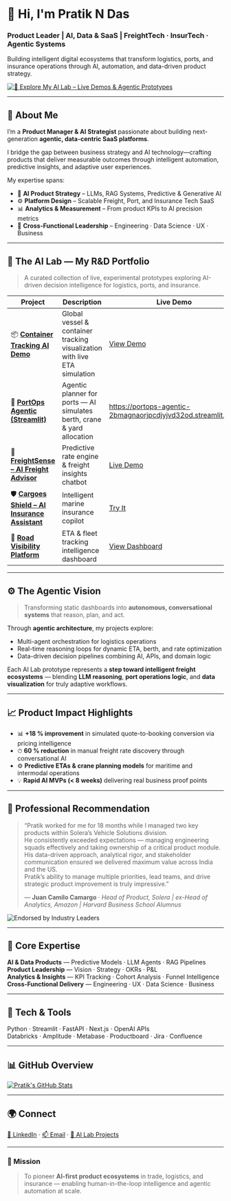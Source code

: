 # 👋 Hi, I'm Pratik N Das  
### Product Leader | AI, Data & SaaS | FreightTech · InsurTech · Agentic Systems  

Building intelligent digital ecosystems that transform logistics, ports, and insurance operations through AI, automation, and data-driven product strategy.  

[![🚀 Explore My AI Lab – Live Demos & Agentic Prototypes](https://img.shields.io/badge/🔬%20AI%20LAB-Explore%20Live%20Demos%20→-1c1c1c?style=for-the-badge&logo=github)](https://github.com/pratikndas-pm?tab=repositories)

---

## 🧭 About Me  
I’m a **Product Manager & AI Strategist** passionate about building next-generation **agentic, data-centric SaaS platforms**.  

I bridge the gap between business strategy and AI technology—crafting products that deliver measurable outcomes through intelligent automation, predictive insights, and adaptive user experiences.  

My expertise spans:  
- 🧠 **AI Product Strategy** – LLMs, RAG Systems, Predictive & Generative AI  
- ⚙️ **Platform Design** – Scalable Freight, Port, and Insurance Tech SaaS  
- 📊 **Analytics & Measurement** – From product KPIs to AI precision metrics  
- 🤝 **Cross-Functional Leadership** – Engineering · Data Science · UX · Business  

---

## 🧪 The AI Lab — My R&D Portfolio  

> A curated collection of live, experimental prototypes exploring AI-driven decision intelligence for logistics, ports, and insurance.

| Project | Description | Live Demo | Stack |
|----------|--------------|-----------|--------|
| 📦 [**Container Tracking AI Demo**](https://github.com/pratikndas-pm/Container-Tracking-AI-Demo) | Global vessel & container tracking visualization with live ETA simulation | [View Demo](https://container-tracking-ai-demo.vercel.app/) | HTML · JavaScript |
| 🚢 [**PortOps Agentic (Streamlit)**](https://github.com/pratikndas-pm/PortOps-Agentic-Streamlit) | Agentic planner for ports — AI simulates berth, crane & yard allocation | https://portops-agentic-2bmagnaorjpcdjyjvd32od.streamlit.app/ | Python · Streamlit · Plotly |
| 🤖 [**FreightSense – AI Freight Advisor**](https://github.com/pratikndas-pm/FreightSense-AI-Freight-Advisor) | Predictive rate engine & freight insights chatbot | [Live Demo](https://claude.ai/public/artifacts/a422c366-398b-43e0-bea0-b6bfa53fa6cf) | Streamlit · OpenAI API |
| 🛡️ [**Cargoes Shield – AI Insurance Assistant**](https://github.com/pratikndas-pm/Cargoes-Shield-AI-Assistant) | Intelligent marine insurance copilot | [Try It](https://cargoes-shield-ai-assistant-argptflzzprxebd4jiklrg.streamlit.app/) | FastAPI · LLM · Python |
| 🚛 [**Road Visibility Platform**](https://github.com/pratikndas-pm/Road-Visibility-Platform) | ETA & fleet tracking intelligence dashboard | [View Dashboard](https://road-visibility-platform-xzn7.vercel.app/dashboard) | Next.js · TypeScript |

---

## ⚙️ The Agentic Vision  
> Transforming static dashboards into **autonomous, conversational systems** that reason, plan, and act.  

Through **agentic architecture**, my projects explore:  
- Multi-agent orchestration for logistics operations  
- Real-time reasoning loops for dynamic ETA, berth, and rate optimization  
- Data-driven decision pipelines combining AI, APIs, and domain logic  

Each AI Lab prototype represents a **step toward intelligent freight ecosystems** — blending **LLM reasoning**, **port operations logic**, and **data visualization** for truly adaptive workflows.  

---

## 📈 Product Impact Highlights  
- 📊 **+18 % improvement** in simulated quote-to-booking conversion via pricing intelligence  
- ⏱ **60 % reduction** in manual freight rate discovery through conversational AI  
- ⚙️ **Predictive ETAs & crane planning models** for maritime and intermodal operations  
- 💡 **Rapid AI MVPs (< 8 weeks)** delivering real business proof points  

---

## 🏅 Professional Recommendation  

> “Pratik worked for me for 18 months while I managed two key products within Solera’s Vehicle Solutions division.  
> He consistently exceeded expectations — managing engineering squads effectively and taking ownership of a critical product module.  
> His data-driven approach, analytical rigor, and stakeholder communication ensured we delivered maximum value across India and the US.  
> Pratik’s ability to manage multiple priorities, lead teams, and drive strategic product improvement is truly impressive.”  
>  
> — **Juan Camilo Camargo** · *Head of Product, Solera | ex-Head of Analytics, Amazon | Harvard Business School Alumnus*

![Endorsed by Industry Leaders](https://img.shields.io/badge/Endorsed%20by-Head%20of%20Analytics%20Amazon%20(Harvard%20Alumnus)-green?style=for-the-badge)

---

## 🧠 Core Expertise  
**AI & Data Products** — Predictive Models · LLM Agents · RAG Pipelines  
**Product Leadership** — Vision · Strategy · OKRs · P&L  
**Analytics & Insights** — KPI Tracking · Cohort Analysis · Funnel Intelligence  
**Cross-Functional Delivery** — Engineering · UX · Data Science · Business  

---

## 🧩 Tech & Tools  
Python · Streamlit · FastAPI · Next.js · OpenAI APIs  
Databricks · Amplitude · Metabase · Productboard · Jira · Confluence  

---

## 📊 GitHub Overview  
[![Pratik's GitHub Stats](https://github-readme-stats.vercel.app/api?username=pratikndas-pm&show_icons=true&theme=transparent)](https://github.com/pratikndas-pm)

---

## 🌍 Connect  
[💼 LinkedIn](https://www.linkedin.com/in/pratik-das-80aab027/) · [📫 Email](mailto:pratikdas@gmail.com) · [🧪 AI Lab Projects](https://github.com/pratikndas-pm?tab=repositories)

---

### 🎯 Mission  
> To pioneer **AI-first product ecosystems** in trade, logistics, and insurance — enabling human-in-the-loop intelligence and agentic automation at scale.  
